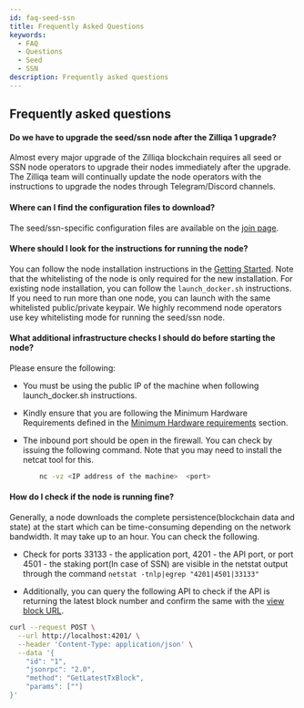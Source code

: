 ```yaml
---
id: faq-seed-ssn
title: Frequently Asked Questions
keywords:
  - FAQ
  - Questions
  - Seed
  - SSN
description: Frequently asked questions
---
```


## Frequently asked questions

<!-- markdownlint-disable MD001 -->

#### Do we have to upgrade the seed/ssn node after the Zilliqa 1 upgrade?

Almost every major upgrade of the Zilliqa blockchain requires all seed or SSN node operators to upgrade their nodes immediately after the upgrade. The Zilliqa team will continually update the node operators with the instructions to upgrade the nodes through Telegram/Discord channels.

#### Where can I find the configuration files to download?

The seed/ssn-specific configuration files are available on the [join page](https://mainnet-join.zilliqa.com/).

#### Where should I look for the instructions for running the node?

You can follow the node installation instructions in the [Getting Started](../exchanges/exchange-integration/getting-started/exchange-introduction.md). Note that the whitelisting of the node is only required for the new installation. For existing node installation, you can follow the `launch_docker.sh` instructions.
If you need to run more than one node, you can launch with the same whitelisted public/private keypair.
We highly recommend node operators use key whitelisting mode for running the seed/ssn node.

#### What additional infrastructure checks I should do before starting the node?

Please ensure the following:

- You must be using the public IP of the machine when following launch_docker.sh instructions.
- Kindly ensure that you are following the Minimum Hardware Requirements defined in the [Minimum Hardware requirements](../exchanges/exchange-integration/getting-started/exchange-introduction.md#minimum-hardware-requirements) section.

- The inbound port should be open in the firewall. You can check by issuing the following command. Note that you may need to install the netcat tool for this.

  ```sh
      nc -vz <IP address of the machine>  <port>
  ```

#### How do I check if the node is running fine?

Generally, a node downloads the complete persistence(blockchain data and state) at the start which can be time-consuming depending on the network bandwidth. It may take up to an hour. You can check the following.

- Check for ports 33133 - the application port, 4201 - the API port, or port 4501 - the staking port(In case of SSN) are visible in the netstat output through the command `netstat -tnlp|egrep "4201|4501|33133"`

- Additionally, you can query the following API to check if the API is returning the latest block number and confirm the same with the [view block URL](https://viewblock.io/zilliqa).

```sh
curl --request POST \
  --url http://localhost:4201/ \
  --header 'Content-Type: application/json' \
  --data '{
    "id": "1",
    "jsonrpc": "2.0",
    "method": "GetLatestTxBlock",
    "params": [""]
}'
```
